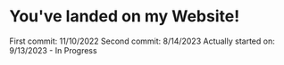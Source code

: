 # You've landed on my Website!
First commit: 11/10/2022
Second commit: 8/14/2023
Actually started on: 9/13/2023 - In Progress
